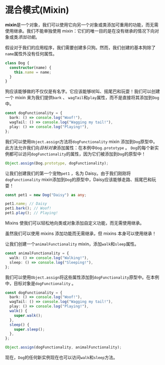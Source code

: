 # 混合模式(Mixin)

**mixin**是一个对象，我们可以使用它向另一个对象或类添加可重用的功能，而无需使用继承。我们不能单独使用 mixin：它们的唯一目的是在没有继承的情况下向对象或类*添加功能*。

假设对于我们的应用程序，我们需要创建多只狗。然而，我们创建的基本狗除了`name`属性外没有任何属性。

```typescript
class Dog {
  constructor(name) {
    this.name = name;
  }
}
```

狗应该能够做的不仅仅是有名字。它应该能够吠叫、摇尾巴和玩耍！我们可以创建一个 mixin 来为我们提供`bark` 、 `wagTail`和`play`属性，而不是直接将其添加到`Dog`中。

```typescript
const dogFunctionality = {
  bark: () => console.log("Woof!"),
  wagTail: () => console.log("Wagging my tail!"),
  play: () => console.log("Playing!"),
};
```



我们可以使用`Object.assign`方法将`dogFunctionality` mixin 添加到`Dog`原型中。此方法允许我们向*目标对象*添加属性：在本例中`Dog.prototype` 。 `Dog`的每个新实例都可以访问`dogFunctionality`的属性，因为它们被添加到`Dog`的原型中！

```typescript
Object.assign(Dog.prototype, dogFunctionality);
```

让我们创建我们的第一个宠物`pet1` ，名为 Daisy。由于我们刚刚将`dogFunctionality` mixin添加到`Dog`的原型中，Daisy应该能够走路、摇尾巴和玩耍！

```typescript
const pet1 = new Dog("Daisy") as any;

pet1.name; // Daisy
pet1.bark(); // Woof!
pet1.play(); // Playing!
```

Mixins 使我们可以轻松地向类或对象添加自定义功能，而无需使用继承。

虽然我们可以使用 mixins 添加功能而无需继承，但 mixins 本身可以使用继承！

让我们创建一个`animalFunctionality` mixin，添加`walk`和`sleep`属性。

```typescript
const animalFunctionality = {
  walk: () => console.log("Walking!"),
  sleep: () => console.log("Sleeping!"),
};
```

我们可以使用`Object.assign`将这些属性添加到`dogFunctionality`原型中。在本例中，目标对象是`dogFunctionality` 。

```typescript
const dogFunctionality = {
  bark: () => console.log("Woof!"),
  wagTail: () => console.log("Wagging my tail!"),
  play: () => console.log("Playing!"),
  walk() {
    super.walk();
  },
  sleep() {
    super.sleep();
  },
};

Object.assign(dogFunctionality, animalFunctionality);
```

现在，`Dog`的任何新实例现在也可以访问`walk`和`sleep`方法。

